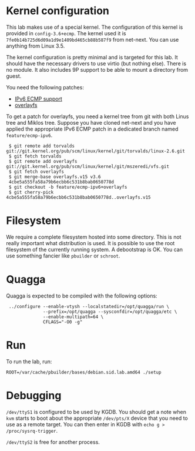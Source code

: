 # Kernel configuration

This lab makes use of a special kernel. The configuration of this
kernel is provided in `config-3.6+ecmp`. The kernel used it is
`7fe0b14b725d6d09a1d9e1409bd465cb88b587f9` from net-next. You can use
anything from Linux 3.5.



The kernel configuration is pretty minimal and is targeted for this
lab. It should have the necessary drivers to use virtio (but nothing
else). There is no module. It also includes 9P support to be able to
mount a directory from guest.

You need the following patches:
 - [IPv6 ECMP support][1]
 - [overlayfs][2]

[1]: http://patchwork.ozlabs.org/patch/188562/
[2]: http://git.kernel.org/?p=linux/kernel/git/mszeredi/vfs.git;a=summary

To get a patch for overlayfs, you need a kernel tree from git with
both Linus tree and Miklos tree. Suppose you have cloned net-next and
you have applied the appropriate IPv6 ECMP patch in a dedicated branch
named `feature/ecmp-ipv6`.

     $ git remote add torvalds git://git.kernel.org/pub/scm/linux/kernel/git/torvalds/linux-2.6.git
     $ git fetch torvalds
     $ git remote add overlayfs git://git.kernel.org/pub/scm/linux/kernel/git/mszeredi/vfs.git
     $ git fetch overlayfs
     $ git merge-base overlayfs.v15 v3.6
     4cbe5a555fa58a79b6ecbb6c531b8bab0650778d
     $ git checkout -b feature/ecmp-ipv6+overlayfs
     $ git cherry-pick 4cbe5a555fa58a79b6ecbb6c531b8bab0650778d..overlayfs.v15

# Filesystem

We require a complete filesystem hosted into some directory. This is
not really important what distribution is used. It is possible to use
the root filesystem of the currently running system. A debootstrap is
OK. You can use something fancier like `pbuilder` or `schroot`.

# Quagga

Quagga is expected to be compiled with the following options:

     ../configure --enable-vtysh --localstatedir=/opt/quagga/run \
                  --prefix=/opt/quagga --sysconfdir=/opt/quagga/etc \
                  --enable-multipath=64 \
                  CFLAGS="-O0 -g"

# Run

To run the lab, run:

    ROOT=/var/cache/pbuilder/bases/debian.sid.lab.amd64 ./setup

# Debugging

`/dev/ttyS1` is configured to be used by KGDB. You should get a note
when `kvm` starts to boot about the appropriate `/dev/pts/X` device
that you need to use as a remote target. You can then enter in KGDB
with `echo g > /proc/sysrq-trigger`.

`/dev/ttyS2` is free for another process.

